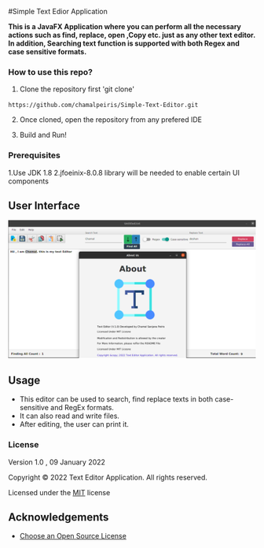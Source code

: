 #Simple Text Edior Application




**This is a JavaFX Application where you can perform all the necessary actions such as find, replace, open ,Copy etc. just as any other text editor. In addition, Searching text function is supported with both Regex and case sensitive formats.**


### How to use this repo?

1. Clone the repository first  'git clone'

``https://github.com/chamalpeiris/Simple-Text-Editor.git``

2. Once cloned, open the repository from any prefered IDE

3. Build and Run!


### Prerequisites
1.Use JDK 1.8
2.jfoeinix-8.0.8 library will be needed to enable certain UI components
## User Interface

![](./image/finalUI.png)




## Usage

* This editor can be used to search, find replace texts in both case-sensitive and RegEx formats.
* It can also read and write files.
* After editing, the user can print it.

### License

Version 1.0 , 09 January 2022

Copyright &copy; 2022 Text Editor Application. All rights reserved.

Licensed under the [MIT](LICENSE) license

## Acknowledgements

* [Choose an Open Source License](https://choosealicense.com)
